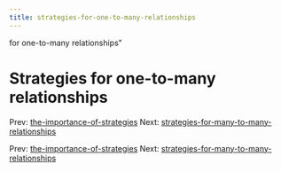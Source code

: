 ```yaml
---
title: strategies-for-one-to-many-relationships
---
```


for one-to-many relationships"

# Strategies for one-to-many relationships

Prev:
[the-importance-of-strategies](the-importance-of-strategies.md)
Next:
[strategies-for-many-to-many-relationships](strategies-for-many-to-many-relationships.md)

Prev:
[the-importance-of-strategies](the-importance-of-strategies.md)
Next:
[strategies-for-many-to-many-relationships](strategies-for-many-to-many-relationships.md)
